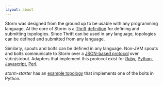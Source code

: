 ```yaml
---
layout: about
---
```


Storm was designed from the ground up to be usable with any programming language. At the core of Storm is a [Thrift](http://thrift.apache.org/) [definition](https://github.com/apache/incubator-storm/blob/master/storm-core/src/storm.thrift) for defining and submitting topologies. Since Thrift can be used in any language, topologies can be defined and submitted from any language.

Similarly, spouts and bolts can be defined in any language. Non-JVM spouts and bolts communicate to Storm over a [JSON-based protocol](/documentation/Multilang-protocol.html) over stdin/stdout. Adapters that implement this protocol exist for [Ruby](https://github.com/apache/incubator-storm/blob/master/storm-core/src/multilang/rb/storm.rb), [Python](https://github.com/apache/incubator-storm/blob/master/storm-core/src/multilang/py/storm.py), [Javascript](https://github.com/apache/storm/blob/master/storm-core/src/multilang/js/storm.js), [Perl](https://github.com/dan-blanchard/io-storm).

*storm-starter* has an [example topology](https://github.com/apache/storm/blob/master/examples/storm-starter/src/jvm/storm/starter/WordCountTopology.java) that implements one of the bolts in Python.
